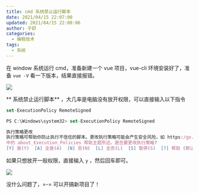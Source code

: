 ```yaml
---
title: cmd 系统禁止运行脚本
date: 2021/04/15 22:07:00
updated: 2021/04/15 22:08:06
author: 子舒
categories: 
  - 编程技术
tags: 
  - 系统
---
```



在 window 系统运行 cmd，准备新建一个 vue 项目，vue-cli 环境安装好了，准备 `vue -V` 看一下版本，结果直接报错。

![](https://cdn.jsdelivr.net/gh/shuxhan/pic-cdn@8ac002de2eef839e58c249bd01fd0ed4d78c0ee1/2021/04/15/433d9a5e9fd2cc05a17d1463714595cc.png)

** 系统禁止运行脚本** ，大几率是电脑没有放开权限，可以直接输入以下指令

```js
set-ExecutionPolicy RemoteSigned
```

```js
PS C:\Windows\system32> set-ExecutionPolicy RemoteSigned

执行策略更改
执行策略可帮助你防止执行不信任的脚本。更改执行策略可能会产生安全风险，如 https:/go.microsoft.com/fwlink/?LinkID=135170
中的 about_Execution_Policies 帮助主题所述。是否要更改执行策略?
[Y] 是(Y)  [A] 全是(A)  [N] 否(N)  [L] 全否(L)  [S] 暂停(S)  [?] 帮助 (默认值为“N”): 
```

如果只想放开一般权限，直接输入 `y` ，然后回车即可。

![](https://cdn.jsdelivr.net/gh/shuxhan/pic-cdn@bbab3d2386329b93481ee4ff3afe3a52704ec2b0/2021/04/15/d66d778c34a6c2710755e8b4606c81c7.png)

没什么问题了，=-= 可以开搞新项目了！